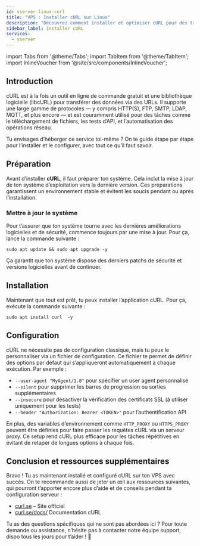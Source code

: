 ```yaml
---
id: vserver-linux-curl
title: "VPS : Installer cURL sur Linux"
description: "Découvrez comment installer et optimiser cURL pour des transferts de données efficaces et des tests d’API → En savoir plus maintenant"
sidebar_label: Installer cURL
services:
  - vserver
---
```


import Tabs from '@theme/Tabs';
import TabItem from '@theme/TabItem';
import InlineVoucher from '@site/src/components/InlineVoucher';

## Introduction

cURL est à la fois un outil en ligne de commande gratuit et une bibliothèque logicielle (libcURL) pour transférer des données via des URLs. Il supporte une large gamme de protocoles — y compris HTTP(S), FTP, SMTP, LDAP, MQTT, et plus encore — et est couramment utilisé pour des tâches comme le téléchargement de fichiers, les tests d’API, et l’automatisation des opérations réseau.

Tu envisages d’héberger ce service toi-même ? On te guide étape par étape pour l’installer et le configurer, avec tout ce qu’il faut savoir.

<InlineVoucher />

## Préparation

Avant d’installer **cURL**, il faut préparer ton système. Cela inclut la mise à jour de ton système d’exploitation vers la dernière version. Ces préparations garantissent un environnement stable et évitent les soucis pendant ou après l’installation.

### Mettre à jour le système
Pour t’assurer que ton système tourne avec les dernières améliorations logicielles et de sécurité, commence toujours par une mise à jour. Pour ça, lance la commande suivante :

```
sudo apt update && sudo apt upgrade -y
```
Ça garantit que ton système dispose des derniers patchs de sécurité et versions logicielles avant de continuer.

## Installation

Maintenant que tout est prêt, tu peux installer l’application cURL. Pour ça, exécute la commande suivante :

```console
sudo apt install curl  -y
```

## Configuration

cURL ne nécessite pas de configuration classique, mais tu peux le personnaliser via un fichier de configuration. Ce fichier te permet de définir des options par défaut qui s’appliqueront automatiquement à chaque exécution. Par exemple :

- `--user-agent "MyAgent/1.0"` pour spécifier un user agent personnalisé  
- `--silent` pour supprimer les barres de progression ou sorties supplémentaires  
- `--insecure` pour désactiver la vérification des certificats SSL (à utiliser uniquement pour les tests)  
- `--header "Authorization: Bearer <TOKEN>"` pour l’authentification API  

En plus, des variables d’environnement comme `HTTP_PROXY` ou `HTTPS_PROXY` peuvent être définies pour faire passer les requêtes cURL via un serveur proxy. Ce setup rend cURL plus efficace pour les tâches répétitives en évitant de retaper de longues options à chaque fois.

## Conclusion et ressources supplémentaires

Bravo ! Tu as maintenant installé et configuré cURL sur ton VPS avec succès. On te recommande aussi de jeter un œil aux ressources suivantes, qui pourront t’apporter encore plus d’aide et de conseils pendant ta configuration serveur :

- [curl.se](https://curl.se/) – Site officiel  
- [curl.se/docs/](https://curl.se/docs/) Documentation cURL

Tu as des questions spécifiques qui ne sont pas abordées ici ? Pour toute demande ou assistance, n’hésite pas à contacter notre équipe support, dispo tous les jours pour t’aider ! 🙂

<InlineVoucher />